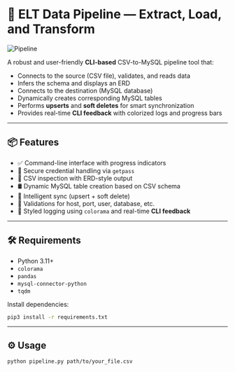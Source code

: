 # 🚀 ELT Data Pipeline — Extract, Load, and Transform

![Pipeline](banner.png)

A robust and user-friendly **CLI-based** CSV-to-MySQL pipeline tool that:

- Connects to the source (CSV file), validates, and reads data
- Infers the schema and displays an ERD
- Connects to the destination (MySQL database)
- Dynamically creates corresponding MySQL tables
- Performs **upserts** and **soft deletes** for smart synchronization
- Provides real-time **CLI feedback** with colorized logs and progress bars

---

## 📦 Features

- ✅ Command-line interface with progress indicators
- 🔐 Secure credential handling via `getpass`
- 📁 CSV inspection with ERD-style output
- 🛢️ Dynamic MySQL table creation based on CSV schema
- 🔄 Intelligent sync (upsert + soft delete)
- 🧪 Validations for host, port, user, database, etc.
- 🌈 Styled logging using `colorama` and real-time **CLI feedback**

---

## 🛠️ Requirements

- Python 3.11+
- `colorama`
- `pandas`
- `mysql-connector-python`
- `tqdm`

Install dependencies:

```bash
pip3 install -r requirements.txt
```

---

## ⚙️ Usage

```
python pipeline.py path/to/your_file.csv
```
